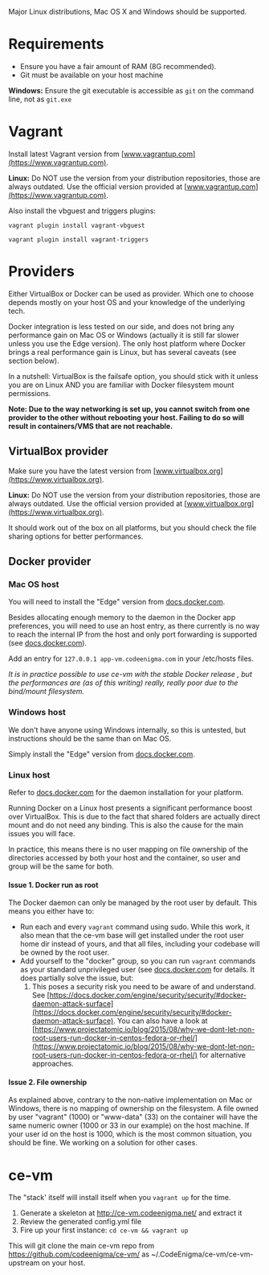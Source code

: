 Major Linux distributions, Mac OS X and Windows should be supported.

# Requirements

- Ensure you have a fair amount of RAM (8G recommended).
- Git must be available on your host machine

**Windows:** Ensure the git executable is accessible as `git` on the command line, not as `git.exe`

# Vagrant

Install latest Vagrant version from [www.vagrantup.com](https://www.vagrantup.com).

**Linux:** Do NOT use the version from your distribution repositories, those are always outdated. Use the official version provided at [www.vagrantup.com](https://www.vagrantup.com).

Also install the vbguest and triggers plugins:

```vagrant plugin install vagrant-vbguest```

```vagrant plugin install vagrant-triggers```

# Providers

Either VirtualBox or Docker can be used as provider. Which one to choose depends mostly on your host OS and your knowledge of the underlying tech.

Docker integration is less tested on our side, and does not bring any performance gain on Mac OS or Windows (actually it is still far slower unless you use the Edge version). The only host platform where Docker brings a real performance gain is Linux, but has several caveats (see section below).

In a nutshell: VirtualBox is the failsafe option, you should stick with it unless you are on Linux AND you are familiar with Docker filesystem mount permissions.

**Note: Due to the way networking is set up, you cannot switch from one provider to the other without rebooting your host. Failing to do so will result in containers/VMS that are not reachable.**

## VirtualBox provider

Make sure you have the latest version from [www.virtualbox.org](https://www.virtualbox.org).

**Linux:** Do NOT use the version from your distribution repositories, those are always outdated. Use the official version provided at [www.virtualbox.org](https://www.virtualbox.org).

It should work out of the box on all platforms, but you should check the file sharing options for better performances.


## Docker provider

### Mac OS host

You will need to install the "Edge" version from [docs.docker.com](https://docs.docker.com/docker-for-mac/install/).

Besides allocating enough memory to the daemon in the Docker app preferences, you will need to use an host entry, as there currently is no way to reach the internal IP from the host and only port forwarding is supported (see [docs.docker.com](https://docs.docker.com/docker-for-mac/networking/#known-limitations-use-cases-and-workarounds)).

Add an entry for `127.0.0.1 app-vm.codeenigma.com` in your /etc/hosts files.

*It is in practice possible to use ce-vm with the stable Docker release , but the performances are (as of this writing) really, really poor due to the bind/mount filesystem.*


### Windows host

We don't have anyone using Windows internally, so this is untested, but instructions should be the same than on Mac OS. 

Simply install the "Edge" version from [docs.docker.com](https://docs.docker.com/docker-for-windows/install/).

### Linux host

Refer to [docs.docker.com](https://docs.docker.com/engine/installation/) for the daemon installation for your platform.

Running Docker on a Linux host presents a significant performance boost over VirtualBox. This is due to the fact that shared folders are actually direct mount and do not need any binding. This is also the cause for the main issues you will face.

In practice, this means there is no user mapping on file ownership of the directories accessed by both your host and the container, so user and group will be the same for both.

#### Issue 1. Docker run as root

The Docker daemon can only be managed by the root user by default. This means you either have to:

- Run each and every `vagrant` command using sudo. While this work, it also mean that the ce-vm base will get installed under the root user home dir instead of yours, and that all files, including your codebase will be owned by the root user.
- Add yourself to the "docker" group, so you can run `vagrant` commands as your standard unprivileged user (see [docs.docker.com](https://docs.docker.com/engine/installation/linux/linux-postinstall/) for details. It does partially solve the issue, but:
  1. This poses a security risk you need to be aware of and understand. See [https://docs.docker.com/engine/security/security/#docker-daemon-attack-surface](https://docs.docker.com/engine/security/security/#docker-daemon-attack-surface). You can also have a look at [https://www.projectatomic.io/blog/2015/08/why-we-dont-let-non-root-users-run-docker-in-centos-fedora-or-rhel/](https://www.projectatomic.io/blog/2015/08/why-we-dont-let-non-root-users-run-docker-in-centos-fedora-or-rhel/) for alternative approaches.

#### Issue 2. File ownership

As explained above, contrary to the non-native implementation on Mac or Windows, 
there is no mapping of ownership on the filesystem. 
A file owned by user "vagrant" (1000) or "www-data" (33) on the container 
will have the same numeric owner (1000 or 33 in our example) on the host machine. 
If your user id on the host is 1000, which is the most common situation, 
you should be fine. We working on a solution for other cases.

# ce-vm

The "stack' itself will install itself when you `vagrant up` for the time.

1. Generate a skeleton at http://ce-vm.codeenigma.net/ and extract it
2. Review the generated config.yml file
3. Fire up your first instance: `cd ce-vm && vagrant up`

This will git clone the main ce-vm repo from https://github.com/codeenigma/ce-vm/ 
as ~/.CodeEnigma/ce-vm/ce-vm-upstream on your host.
